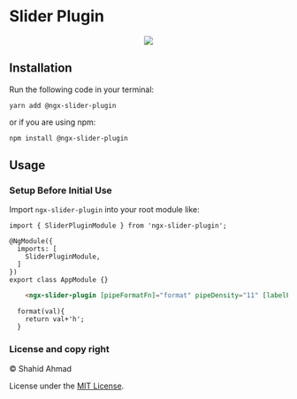 # Slider Plugin


<p align="center">
  <a href="https://twitter.com/__bangash"><img src="https://img.shields.io/twitter/follow/__bangash.svg?label=Follow"/></a>
</p>



## Installation

Run the following code in your terminal:

```
yarn add @ngx-slider-plugin
```

or if you are using npm:

```
npm install @ngx-slider-plugin
```

## Usage

### Setup Before Initial Use

Import `ngx-slider-plugin` into your root module like:

```TS
import { SliderPluginModule } from 'ngx-slider-plugin';

@NgModule({
  imports: [
    SliderPluginModule,
  ]
})
export class AppModule {}
```

```html
    <ngx-slider-plugin [pipeFormatFn]="format" pipeDensity="11" [labelFormatFn]="format"  [step]="step" [min]="min" [max]="max" [formControl]="dates" [margin]="margin"></ngx-slider-plugin>
```

```TS
  format(val){
    return val+'h';
  }
```

### License and copy right
&copy; Shahid Ahmad

License under the [MIT License](LICENSE).
